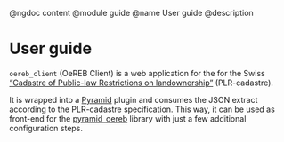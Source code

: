 @ngdoc content
@module guide
@name User guide
@description

# User guide

`oereb_client` (OeREB Client) is a web application for the for the Swiss
[“Cadastre of Public-law Restrictions on landownership”](https://www.cadastre.ch/en/oereb.html)
(PLR-cadastre).

It is wrapped into a
[Pyramid](http://docs.pylonsproject.org/projects/pyramid/en/latest/)
plugin and consumes the JSON extract according to the PLR-cadastre
specification. This way, it can be used as front-end for the
[pyramid_oereb](https://camptocamp.github.io/pyramid_oereb/doc/) library
with just a few additional configuration steps.
